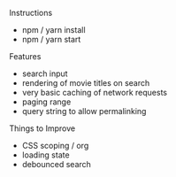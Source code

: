 
Instructions
* npm / yarn install
* npm / yarn start

Features

* search input
* rendering of movie titles on search
* very basic caching of network requests
* paging range
* query string to allow permalinking

Things to Improve

* CSS scoping / org
* loading state
* debounced search

